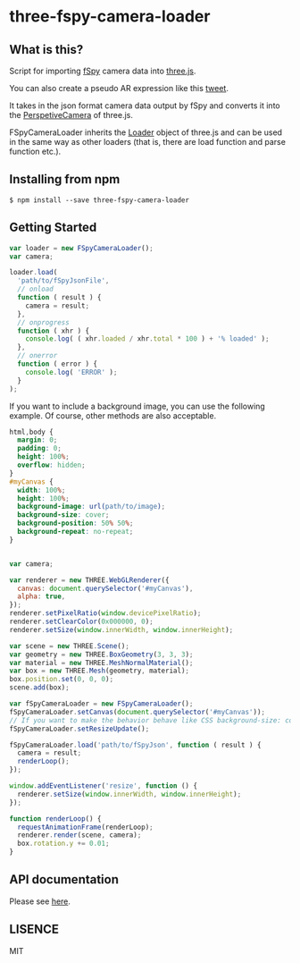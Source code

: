 # three-fspy-camera-loader

## What is this?

Script for importing [fSpy](https://fspy.io/) camera data into [three.js](https://threejs.org/).

You can also create a pseudo AR expression like this [tweet](https://twitter.com/nakanasinokusa/status/1071129661239787520).

It takes in the json format camera data output by fSpy and converts it into the [PerspetiveCamera](https://threejs.org/docs/#api/en/cameras/PerspectiveCamera) of three.js.

FSpyCameraLoader inherits the [Loader](https://threejs.org/docs/#api/en/loaders/Loader) object of three.js and can be used in the same way as other loaders (that is, there are load function and parse function etc.).

## Installing from npm

`$ npm install --save three-fspy-camera-loader`

## Getting Started

```javascript
var loader = new FSpyCameraLoader();
var camera;

loader.load(
  'path/to/fSpyJsonFile',
  // onload
  function ( result ) {
    camera = result;
  },
  // onprogress
  function ( xhr ) {
    console.log( ( xhr.loaded / xhr.total * 100 ) + '% loaded' );
  },
  // onerror
  function ( error ) {
    console.log( 'ERROR' );
  }
);
```

If you want to include a background image, you can use the following example. Of course, other methods are also acceptable.

```css
html,body {
  margin: 0;
  padding: 0;
  height: 100%;
  overflow: hidden;
}
#myCanvas {
  width: 100%;
  height: 100%;
  background-image: url(path/to/image);
  background-size: cover;
  background-position: 50% 50%;
  background-repeat: no-repeat;
}
```

```javascript

var camera;

var renderer = new THREE.WebGLRenderer({
  canvas: document.querySelector('#myCanvas'),
  alpha: true,
});
renderer.setPixelRatio(window.devicePixelRatio);
renderer.setClearColor(0x000000, 0);
renderer.setSize(window.innerWidth, window.innerHeight);

var scene = new THREE.Scene();
var geometry = new THREE.BoxGeometry(3, 3, 3);
var material = new THREE.MeshNormalMaterial();
var box = new THREE.Mesh(geometry, material);
box.position.set(0, 0, 0);
scene.add(box);

var fSpyCameraLoader = new FSpyCameraLoader();
fSpyCameraLoader.setCanvas(document.querySelector('#myCanvas'));
// If you want to make the behavior behave like CSS background-size: cover, use this function.
fSpyCameraLoader.setResizeUpdate();

fSpyCameraLoader.load('path/to/fSpyJson', function ( result ) {
  camera = result;
  renderLoop();
});

window.addEventListener('resize', function () {
  renderer.setSize(window.innerWidth, window.innerHeight);
});

function renderLoop() {
  requestAnimationFrame(renderLoop);
  renderer.render(scene, camera);
  box.rotation.y += 0.01;
}

```

## API documentation

Please see [here](./docs/globals.md).

## LISENCE

MIT
